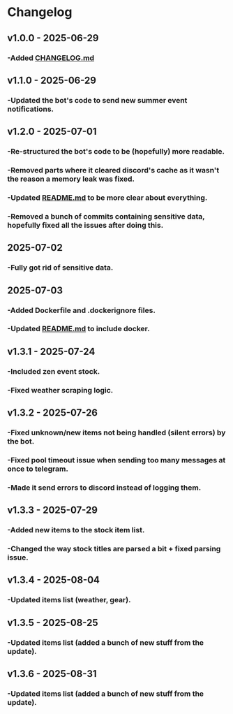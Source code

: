 # Changelog

## v1.0.0 - 2025-06-29
### -Added [CHANGELOG.md](CHANGELOG.md)

## v1.1.0 - 2025-06-29
### -Updated the bot's code to send new summer event notifications.

## v1.2.0 - 2025-07-01
### -Re-structured the bot's code to be (hopefully) more readable.
### -Removed parts where it cleared discord's cache as it wasn't the reason a memory leak was fixed.
### -Updated [README.md](README.md) to be more clear about everything.
### -Removed a bunch of commits containing sensitive data, hopefully fixed all the issues after doing this.

## 2025-07-02
### -Fully got rid of sensitive data.

## 2025-07-03
### -Added Dockerfile and .dockerignore files.
### -Updated [README.md](README.md) to include docker.

## v1.3.1 - 2025-07-24
### -Included zen event stock.
### -Fixed weather scraping logic.

## v1.3.2 - 2025-07-26
### -Fixed unknown/new items not being handled (silent errors) by the bot.
### -Fixed pool timeout issue when sending too many messages at once to telegram.
### -Made it send errors to discord instead of logging them.

## v1.3.3 - 2025-07-29
### -Added new items to the stock item list.
### -Changed the way stock titles are parsed a bit + fixed parsing issue.

## v1.3.4 - 2025-08-04
### -Updated items list (weather, gear).

## v1.3.5 - 2025-08-25
### -Updated items list (added a bunch of new stuff from the update).

## v1.3.6 - 2025-08-31
### -Updated items list (added a bunch of new stuff from the update).
